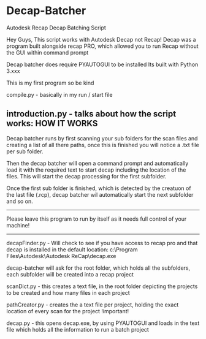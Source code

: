 # Decap-Batcher
Autodesk Recap Decap Batching Script

Hey Guys,
This script works with Autodesk Decap not Recap!
Decap was a program built alongside recap PRO, which allowed you to run Recap without the GUI within command prompt

Decap batcher does require PYAUTOGUI to be installed
Its built with Python 3.xxx

This is my first program so be kind

compile.py - basically in my run / start file

introduction.py - talks about how the script works:
HOW IT WORKS
--------------------------------
Decap batcher runs by first scanning your sub folders for the scan files and creating a list of all there paths,
once this is finished you will notice a .txt file per sub folder.

Then the decap batcher will open a command prompt and automatically load it with the required text to start decap
including the location of the files. This will start the decap processing for the first subfolder.

Once the first sub folder is finished, which is detected by the creatuon of the last file (.rcp), decap batcher
wil automatically start the next subfolder and so on.

***************************************************************************************
Please leave this program to run by itself as it needs full control of your machine!
***************************************************************************************

decapFinder.py - Will check to see if you have access to recap pro and that decap is installed in the default location:
c:\\Program Files\\Autodesk\\Autodesk ReCap\\decap.exe

decap-batcher will ask for the root folder, which holds all the subfolders, each subfolder will be created into a recap project

scanDict.py - this creates a text file, in the root folder depicting the projects to be created and how many files in each project

pathCreator.py - creates the a text file per project, holding the exact location of every scan for the project !important!

decap.py - this opens decap.exe, by using PYAUTOGUI and loads in the text file which holds all the information to run a batch project
